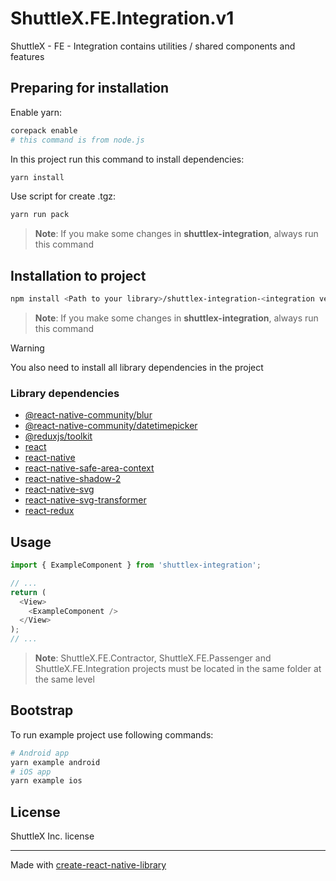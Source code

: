# ShuttleX.FE.Integration.v1

ShuttleX - FE - Integration contains utilities / shared components and features

## Preparing for installation

Enable yarn:

```sh
corepack enable
# this command is from node.js
```

In this project run this command to install dependencies:

```sh
yarn install
```

Use script for create .tgz:

```sh
yarn run pack
```

> **Note**: If you make some changes in **shuttlex-integration**, always run this command

## Installation to project

```sh
npm install <Path to your library>/shuttlex-integration-<integration version>.tgz
```

> **Note**: If you make some changes in **shuttlex-integration**, always run this command

> [!WARNING]
> You also need to install all library dependencies in the project

### Library dependencies

- [@react-native-community/blur](https://www.npmjs.com/package/@react-native-community/blur)
- [@react-native-community/datetimepicker](https://www.npmjs.com/package/@react-native-community/datetimepicker)
- [@reduxjs/toolkit](https://www.npmjs.com/package/@reduxjs/toolkit)
- [react](https://www.npmjs.com/package/react)
- [react-native](https://www.npmjs.com/package/react-native)
- [react-native-safe-area-context](https://www.npmjs.com/package/react-native-safe-area-context)
- [react-native-shadow-2](https://www.npmjs.com/package/react-native-shadow-2)
- [react-native-svg](https://www.npmjs.com/package/react-native-svg)
- [react-native-svg-transformer](https://www.npmjs.com/package/react-native-svg-transformer)
- [react-redux](https://www.npmjs.com/package/react-redux)

## Usage

```js
import { ExampleComponent } from 'shuttlex-integration';

// ...
return (
  <View>
    <ExampleComponent />
  </View>
);
// ...
```

> **Note**: ShuttleX.FE.Contractor, ShuttleX.FE.Passenger and ShuttleX.FE.Integration projects must be located in the same folder at the same level

## Bootstrap

To run example project use following commands:

```sh
# Android app
yarn example android
# iOS app
yarn example ios
```

## License

ShuttleX Inc. license

---

Made with [create-react-native-library](https://github.com/callstack/react-native-builder-bob)
